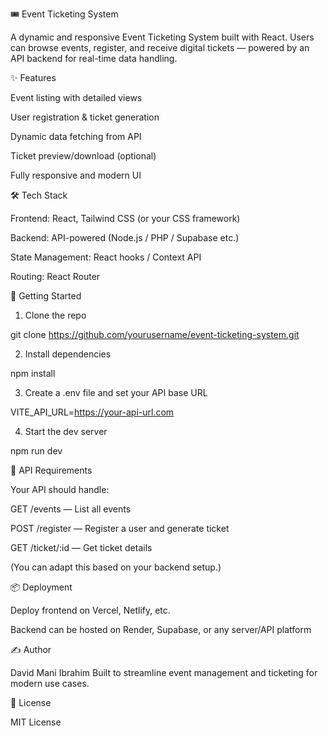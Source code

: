 

🎟️ Event Ticketing System

A dynamic and responsive Event Ticketing System built with React. Users can browse events, register, and receive digital tickets — powered by an API backend for real-time data handling.

✨ Features

Event listing with detailed views

User registration & ticket generation

Dynamic data fetching from API

Ticket preview/download (optional)

Fully responsive and modern UI


🛠 Tech Stack

Frontend: React, Tailwind CSS (or your CSS framework)

Backend: API-powered (Node.js / PHP / Supabase etc.)

State Management: React hooks / Context API

Routing: React Router


🚀 Getting Started

1. Clone the repo

git clone https://github.com/yourusername/event-ticketing-system.git


2. Install dependencies

npm install


3. Create a .env file and set your API base URL

VITE_API_URL=https://your-api-url.com


4. Start the dev server

npm run dev



🔗 API Requirements

Your API should handle:

GET /events — List all events

POST /register — Register a user and generate ticket

GET /ticket/:id — Get ticket details


(You can adapt this based on your backend setup.)

📦 Deployment

Deploy frontend on Vercel, Netlify, etc.

Backend can be hosted on Render, Supabase, or any server/API platform


✍️ Author

David Mani Ibrahim
Built to streamline event management and ticketing for modern use cases.

📄 License

MIT License


